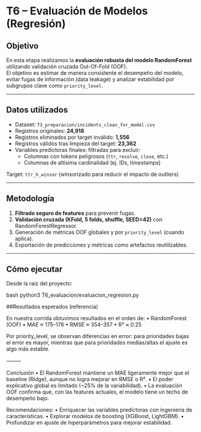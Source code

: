 # T6 – Evaluación de Modelos (Regresión)

## Objetivo
En esta etapa realizamos la **evaluación robusta del modelo RandomForest** utilizando validación cruzada Out-Of-Fold (OOF).  
El objetivo es estimar de manera consistente el desempeño del modelo, evitar fugas de información (data leakage) y analizar estabilidad por subgrupos clave como `priority_level`.

---

## Datos utilizados
- Dataset: `T3_preparacion/incidents_clean_for_model.csv`
- Registros originales: **24,918**
- Registros eliminados por target inválido: **1,556**
- Registros válidos tras limpieza del target: **23,362**
- Variables predictoras finales: filtradas para excluir:
  - Columnas con tokens peligrosos (`ttr`, `resolve`, `close`, etc.)
  - Columnas de altísima cardinalidad (ej. IDs, timestamps)

Target: `ttr_h_winsor` (winsorizado para reducir el impacto de outliers)

---

## Metodología
1. **Filtrado seguro de features** para prevenir fugas.  
2. **Validación cruzada (KFold, 5 folds, shuffle, SEED=42)** con RandomForestRegressor.  
3. Generación de métricas OOF globales y por `priority_level` (cuando aplica).  
4. Exportación de predicciones y métricas como artefactos reutilizables.  

---

## Cómo ejecutar
Desde la raíz del proyecto:

bash
python3 T6_evaluacion/evaluacion_regresion.py

##Resultados esperados (referencia)

En nuestra corrida obtuvimos resultados en el orden de:
	•	RandomForest (OOF)
	•	MAE ≈ 175–176
	•	RMSE ≈ 354–357
	•	R² ≈ 0.25

Por priority_level, se observan diferencias en error: para prioridades bajas el error es mayor, mientras que para prioridades medias/altas el ajuste es algo más estable.

⸻

Conclusión
	•	El RandomForest mantiene un MAE ligeramente mejor que el baseline (Ridge), aunque no logra mejorar en RMSE o R².
	•	El poder explicativo global es limitado (~25% de la variabilidad).
	•	La evaluación OOF confirma que, con las features actuales, el modelo tiene un techo de desempeño bajo.

Recomendaciones:
	•	Enriquecer las variables predictoras con ingeniería de características.
	•	Explorar modelos de boosting (XGBoost, LightGBM).
	•	Profundizar en ajuste de hiperparámetros para mejorar estabilidad.